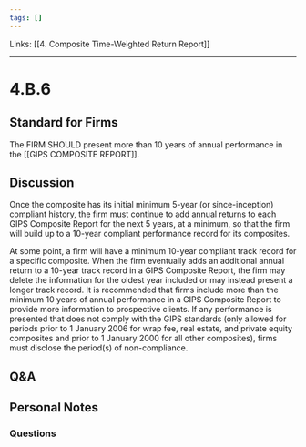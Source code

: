 ```yaml
---
tags: []
---
```

Links: [[4. Composite Time-Weighted Return Report]]
___
# 4.B.6
## Standard for Firms
The FIRM SHOULD present more than 10 years of annual performance in the [[GIPS COMPOSITE REPORT]].
## Discussion
Once the composite has its initial minimum 5-year (or since-inception) compliant history, the firm must continue to add annual returns to each GIPS Composite Report for the next 5 years, at a minimum, so that the firm will build up to a 10-year compliant performance record for its composites.

At some point, a firm will have a minimum 10-year compliant track record for a specific composite. When the firm eventually adds an additional annual return to a 10-year track record in a GIPS Composite Report, the firm may delete the information for the oldest year included or may instead present a longer track record. It is recommended that firms include more than the minimum 10 years of annual performance in a GIPS Composite Report to provide more information to prospective clients. If any performance is presented that does not comply with the GIPS standards (only allowed for periods prior to 1 January 2006 for wrap fee, real estate, and private equity composites and prior to 1 January 2000 for all other composites), firms must disclose the period(s) of non-compliance.
## Q&A

## Personal Notes

### Questions